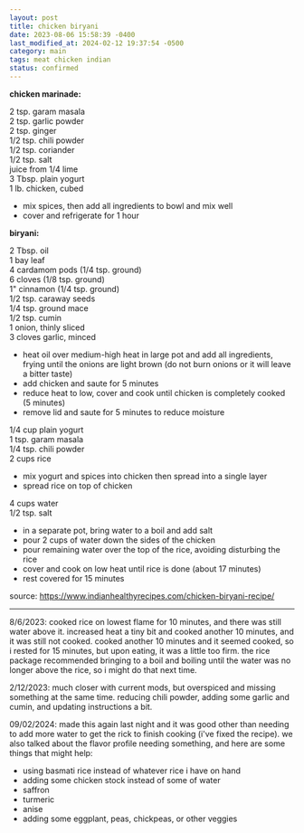 ```yaml
---
layout: post
title: chicken biryani
date: 2023-08-06 15:58:39 -0400
last_modified_at: 2024-02-12 19:37:54 -0500
category: main
tags: meat chicken indian
status: confirmed
---
```


**chicken marinade:**

2 tsp. garam masala  
2 tsp. garlic powder  
2 tsp. ginger  
1/2 tsp. chili powder  
1/2 tsp. coriander  
1/2 tsp. salt  
juice from 1/4 lime  
3 Tbsp. plain yogurt  
1 lb. chicken, cubed  
* mix spices, then add all ingredients to bowl and mix well
* cover and refrigerate for 1 hour

**biryani:**

2 Tbsp. oil  
1 bay leaf  
4 cardamom pods (1/4 tsp. ground)  
6 cloves (1/8 tsp. ground)  
1" cinnamon (1/4 tsp. ground)  
1/2 tsp. caraway seeds  
1/4 tsp. ground mace  
1/2 tsp. cumin  
1 onion, thinly sliced  
3 cloves garlic, minced  
* heat oil over medium-high heat in large pot and add all ingredients, frying until
  the onions are light brown (do not burn onions or it will leave a bitter taste)
* add chicken and saute for 5 minutes
* reduce heat to low, cover and cook until chicken is completely cooked (5 minutes)
* remove lid and saute for 5 minutes to reduce moisture  

1/4 cup plain yogurt  
1 tsp. garam masala  
1/4 tsp. chili powder  
2 cups rice  
* mix yogurt and spices into chicken then spread into a single layer
* spread rice on top of chicken

4 cups water  
1/2 tsp. salt  
* in a separate pot, bring water to a boil and add salt
* pour 2 cups of water down the sides of the chicken
* pour remaining water over the top of the rice, avoiding disturbing the rice
* cover and cook on low heat until rice is done (about 17 minutes)
* rest covered for 15 minutes

source: <https://www.indianhealthyrecipes.com/chicken-biryani-recipe/>

---

8/6/2023: cooked rice on lowest flame for 10 minutes, and there was still water
above it. increased heat a tiny bit and cooked another 10 minutes, and it was still
not cooked. cooked another 10 minutes and it seemed cooked, so i rested for 15
minutes, but upon eating, it was a little too firm. the rice package recommended
bringing to a boil and boiling until the water was no longer above the rice, so i
might do that next time.

2/12/2023: much closer with current mods, but overspiced and missing something at
the same time. reducing chili powder, adding some garlic and cumin, and updating
instructions a bit.

09/02/2024: made this again last night and it was good other than needing to add more
water to get the rick to finish cooking (i've fixed the recipe). we also talked
about the flavor profile needing something, and here are some things that might help:
* using basmati rice instead of whatever rice i have on hand
* adding some chicken stock instead of some of water
* saffron
* turmeric
* anise
* adding some eggplant, peas, chickpeas, or other veggies
